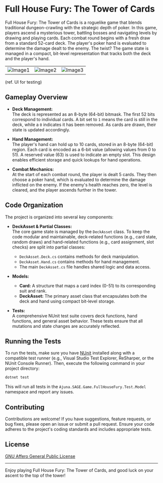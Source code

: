 # Full House Fury: The Tower of Cards

Full House Fury: The Tower of Cards is a roguelike game that blends traditional dungeon-crawling with the strategic depth of poker. In this game, players ascend a mysterious tower, battling bosses and navigating levels by drawing and playing cards. Each combat round begins with a fresh draw from a standard 52-card deck. The player's poker hand is evaluated to determine the damage dealt to the enemy. The twist? The game state is managed in a compact, bit-level representation that tracks both the deck and the player's hand.

<table>
  <tr>
    <td><img src="https://github.com/user-attachments/assets/d0a5b13b-363e-4462-88db-db24df0575af" alt="Image1" /></td>
    <td><img src="https://github.com/user-attachments/assets/1e52198e-918d-4044-bc47-ea3491f79e01" alt="Image2" /></td>
    <td><img src="https://github.com/user-attachments/assets/bf27f71d-efb8-46dc-8191-d6162d1bd801" alt="Image3" /></td>
  </tr>
</table>


(ref. UI for testing)

## Gameplay Overview

- **Deck Management:**  
  The deck is represented as an 8-byte (64-bit) bitmask. The first 52 bits correspond to individual cards. A bit set to `1` means the card is still in the deck, while a `0` indicates it has been removed. As cards are drawn, their state is updated accordingly.

- **Hand Management:**  
  The player's hand can hold up to 10 cards, stored in an 8-byte (64-bit) region. Each card is encoded as a 6-bit value (allowing values from 0 to 51). A reserved value (63) is used to indicate an empty slot. This design enables efficient storage and quick lookups for hand operations.

- **Combat Mechanics:**  
  At the start of each combat round, the player is dealt 5 cards. They then choose a poker hand, which is evaluated to determine the damage inflicted on the enemy. If the enemy's health reaches zero, the level is cleared, and the player ascends further in the tower.

## Code Organization

The project is organized into several key components:

- **DeckAsset & Partial Classes:**  
  The core game state is managed by the `DeckAsset` class. To keep the code modular and maintainable, deck-related functions (e.g., card state, random draws) and hand-related functions (e.g., card assignment, slot checks) are split into partial classes:
  - `DeckAsset.Deck.cs` contains methods for deck manipulation.
  - `DeckAsset.Hand.cs` contains methods for hand management.
  - The main `DeckAsset.cs` file handles shared logic and data access.

- **Models:**  
  - **Card:** A structure that maps a card index (0-51) to its corresponding suit and rank.
  - **DeckAsset:** The primary asset class that encapsulates both the deck and hand using compact bit-level storage.

- **Tests:**  
  A comprehensive NUnit test suite covers deck functions, hand functions, and general asset behavior. These tests ensure that all mutations and state changes are accurately reflected.

## Running the Tests

To run the tests, make sure you have [NUnit](https://nunit.org/) installed along with a compatible test runner (e.g., Visual Studio Test Explorer, ReSharper, or the NUnit Console Runner). Then, execute the following command in your project directory:

```bash
dotnet test
```

This will run all tests in the `Ajuna.SAGE.Game.FullHouseFury.Test.Model` namespace and report any issues.

## Contributing

Contributions are welcome! If you have suggestions, feature requests, or bug fixes, please open an issue or submit a pull request. Ensure your code adheres to the project's coding standards and includes appropriate tests.

## License

[GNU Affero General Public License](https://www.gnu.org/licenses/agpl-3.0.html#license-text)

---

Enjoy playing Full House Fury: The Tower of Cards, and good luck on your ascent to the top of the tower!
